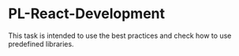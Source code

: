 # PL-React-Development
This task is intended to use the best practices and check how to use predefined libraries.
